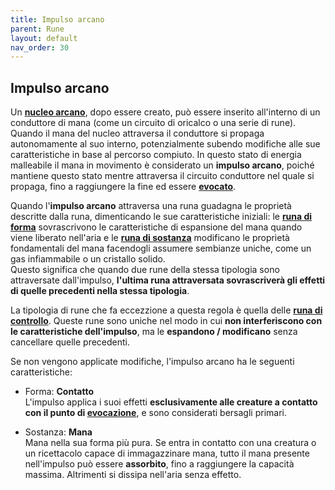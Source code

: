 ```yaml
---
title: Impulso arcano
parent: Rune
layout: default
nav_order: 30
---
```


## Impulso arcano

Un [**nucleo arcano**][nucleo], dopo essere creato, può essere inserito all'interno di un conduttore di mana (come un circuito di oricalco o una serie di rune).  
Quando il mana del nucleo attraversa il conduttore si propaga autonomamente al suo interno, potenzialmente subendo modifiche alle sue caratteristiche in base al percorso compiuto. In questo stato di energia malleabile il mana in movimento è considerato un **impulso arcano**, poiché mantiene questo stato mentre attraversa il circuito conduttore nel quale si propaga, fino a raggiungere la fine ed essere [**evocato**](./evocation).

Quando l'**impulso arcano** attraversa una runa guadagna le proprietà descritte dalla runa, dimenticando le sue caratteristiche iniziali: le [**runa di forma**](./shape/) sovrascrivono le caratteristiche di espansione del mana quando viene liberato nell'aria e le [**runa di sostanza**](./substance/) modificano le proprietà fondamentali del mana facendogli assumere sembianze uniche, come un gas infiammabile o un cristallo solido.  
Questo significa che quando due rune della stessa tipologia sono attraversate dall'impulso, **l'ultima runa attraversata sovrascriverà gli effetti di quelle precedenti nella stessa tipologia**.

La tipologia di rune che fa eccezzione a questa regola è quella delle [**runa di controllo**](./control/). Queste rune sono uniche nel modo in cui **non interferiscono con le caratteristiche dell'impulso**, ma le **espandono / modificano** senza cancellare quelle precedenti.

Se non vengono applicate modifiche, l'impulso arcano ha le seguenti caratteristiche:

* Forma: **Contatto**<br>   L'impulso applica i suoi effetti **esclusivamente alle creature a contatto con il punto di [evocazione](./evocation)**, e sono considerati bersagli primari.

* Sostanza: **Mana**<br>    Mana nella sua forma più pura. Se entra in contatto con una creatura o un ricettacolo capace di immagazzinare mana, tutto il mana presente nell'impulso può essere **assorbito**, fino a raggiungere la capacità massima. Altrimenti si dissipa nell'aria senza effetto.

[nucleo]: ./arcane-core